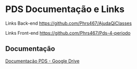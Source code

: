 
# PDS Documentação e Links

Links Back-end <https://github.com/Phrs467/AjudaQiClasses>

Links Front-end <https://github.com/Phrs467/Pds-4-periodo>


## Documentação

[Documentação PDS - Google Drive](https://drive.google.com/drive/folders/1r2nb90atuvzp5e4k-LJYyhyoUtHPyh6J?usp=drive_link)

